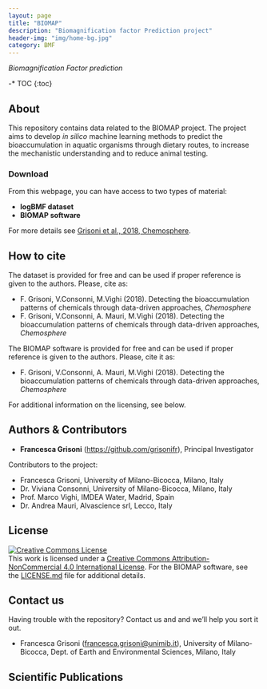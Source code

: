 ```yaml
---
layout: page
title: "BIOMAP"
description: "Biomagnification factor Prediction project"
header-img: "img/home-bg.jpg"
category: BMF
---
```

 
*Biomagnification Factor prediction*

 
-* TOC 
 {:toc}

## About

This repository contains data related to the BIOMAP project.
The project aims to develop *in silico* machine learning methods to predict the bioaccumulation in aquatic organisms through dietary routes, to increase the mechanistic understanding and to reduce animal testing. 


### Download

From this webpage, you can have access to two types of material: 
* **logBMF dataset** 
* **BIOMAP software**

For more details see [Grisoni et al., 2018, Chemosphere](https://guides.github.com/features/mastering-markdown/).

## How to cite

The dataset is provided for free and can be used if proper reference is given to the authors. 
Please, cite as:

* F. Grisoni, V.Consonni, M.Vighi (2018). Detecting the bioaccumulation patterns of chemicals through data-driven approaches, *Chemosphere*
* F. Grisoni, V.Consonni, A. Mauri, M.Vighi (2018). Detecting the bioaccumulation patterns of chemicals through data-driven approaches, *Chemosphere*

The BIOMAP software is provided for free and can be used if proper reference is given to the authors. 
Please, cite it as:
* F. Grisoni, V.Consonni, A. Mauri, M.Vighi (2018). Detecting the bioaccumulation patterns of chemicals through data-driven approaches, *Chemosphere*

For additional information on the licensing, see below. 

## Authors & Contributors

* **Francesca Grisoni** (https://github.com/grisonifr), Principal Investigator

Contributors to the project:
* Francesca Grisoni, University of Milano-Bicocca, Milano, Italy 
* Dr. Viviana Consonni, University of Milano-Bicocca, Milano, Italy
* Prof. Marco Vighi, IMDEA Water, Madrid, Spain
* Dr. Andrea Mauri, Alvascience srl, Lecco, Italy

## License

<a rel="license" href="http://creativecommons.org/licenses/by-nc/4.0/"><img alt="Creative Commons License" style="border-width:0" src="https://i.creativecommons.org/l/by-nc/4.0/88x31.png" /></a><br />This work is licensed under a <a rel="license" href="http://creativecommons.org/licenses/by-nc/4.0/">Creative Commons Attribution-NonCommercial 4.0 International License</a>.
For the BIOMAP software, see the [LICENSE.md](LICENSE.md) file for additional details. 

## Contact us

Having trouble with the repository? 
Contact us and and we’ll help you sort it out.

* Francesca Grisoni (francesca.grisoni@unimib.it), University of Milano-Bicocca, Dept. of Earth and Environmental Sciences, Milano, Italy

## Scientific Publications

